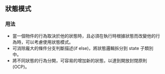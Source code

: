## 狀態模式

### 用法

- 當一個物件的行為取決於他的狀態時，且必須在執行時根據狀態而改變他的行為時，可以考慮使用狀態模式。
- 可消除龐大的條件分支判斷描述(if else)，將狀態邏輯拆分到 state 子類別中。
- 將不同狀態的行為分開，可容易的增加新的狀態，以達到開放封閉原則(OCP)。


